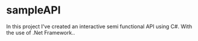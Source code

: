 # sampleAPI
In this project I've created an interactive semi functional API using C#. With the use of .Net Framework..
